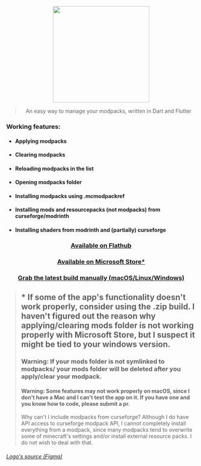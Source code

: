 <div align="center">

<img src="https://github.com/mrquantumoff/mcmodpackmanager_reborn/raw/master/assets/icons/logotext.svg" height=256 />

> An easy way to manage your modpacks, written in Dart and Flutter

</div>

### Working features:

- #### Applying modpacks
- #### Clearing modpacks
- #### Reloading modpacks in the list
- #### Opening modpacks folder
- #### Installing modpacks using .mcmodpackref
- #### Installing mods and resourcepacks (not modpacks) from curseforge/modrinth
- #### Installing shaders from modrinth and (partially) curseforge

<div align="center">

### [Available on Flathub](https://flathub.org/apps/details/dev.mrquantumoff.mcmodpackmanager)

### [Available on Microsoft Store\*](https://www.microsoft.com/store/apps/9NLT70M0TVD0)

### [Grab the latest build manually (macOS/Linux/Windows)](https://github.com/mrquantumoff/mcmodpackmanager_reborn/releases/latest)

</div>

> ## \* If some of the app's functionality doesn't work properly, consider using the .zip build. I haven't figured out the reason why applying/clearing mods folder is not working properly with Microsoft Store, but I suspect it might be tied to your windows version.
>
> ### Warning: If your mods folder is not symlinked to modpacks/<anything> your mods folder will be deleted after you apply/clear your modpack.
>
> #### Warning: Some features may not work properly on macOS, since I don't have a Mac and I can't test the app on it. If you have one and you know how to code, please submit a pr.
>
> Why can't I include modpacks from curseforge? Although I do have API access to curseforge modpack API, I cannot completely install everything from a modpack, since many modpacks tend to overwrite some of minecraft's settings and/or install external resource packs. I do not wish to deal with that.

###### [Logo's source (Figma)](https://www.figma.com/community/file/1222558477898371497)
